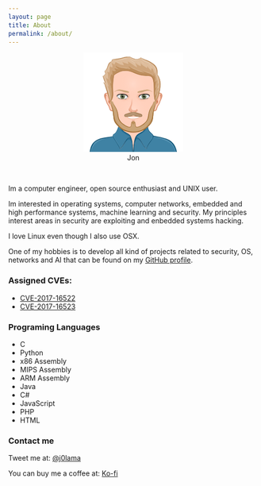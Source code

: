 ```yaml
---
layout: page
title: About
permalink: /about/
---
```


<p align="center">
	  <img src="/images/profile.png">
	  <br>
	  Jon
</p>
<br>

Im a computer engineer, open source enthusiast and UNIX user.

Im interested in operating systems, computer networks, embedded and high performance systems, machine learning and security. My principles interest areas in security are exploiting and enbedded systems hacking. 

I love Linux even though I also use OSX.

One of my hobbies is to develop all kind of projects related to security, OS, networks and AI that can be found on my [GitHub profile](https://github.com/j0lama?tab=repositories).

### Assigned CVEs:

- [CVE-2017-16522](https://nvd.nist.gov/vuln/detail/CVE-2017-16522)
- [CVE-2017-16523](https://nvd.nist.gov/vuln/detail/CVE-2017-16523)

### Programing Languages

- C
- Python
- x86 Assembly
- MIPS Assembly
- ARM Assembly
- Java
- C#
- JavaScript
- PHP
- HTML

### Contact me

Tweet me at: [@j0lama](https://twitter.com/j0lama)

You can buy me a coffee at: [Ko-fi](https://ko-fi.com/jolama)